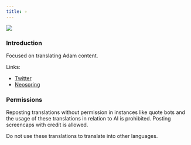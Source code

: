 ```yaml
---
title: ✧
---
```

<img src="/images/General Images/Light Purple Anime Scene.gif">

### Introduction
Focused on translating Adam content.

Links:
<ul>
    <li><a href="https://x.com/landofzero">Twitter</a></li>
    <li><a href="https://neospring.org/@landofzero">Neospring</a></li>
</ul>

### Permissions
Reposting translations without permission in instances like quote bots and the usage of these translations in relation to AI is prohibited. Posting screencaps with credit is allowed.

Do not use these translations to translate into other languages.